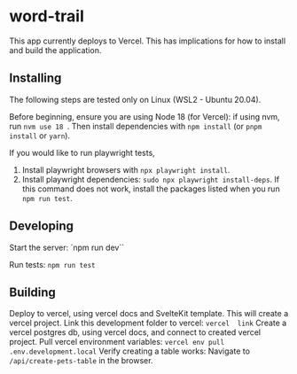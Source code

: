 # word-trail

This app currently deploys to Vercel. This has implications for how to install and build the application.

## Installing

The following steps are tested only on Linux (WSL2 - Ubuntu 20.04).

Before beginning, ensure you are using Node 18 (for Vercel): if using nvm, run `nvm use 18 `.
Then install dependencies with `npm install` (or `pnpm install` or `yarn`).

If you would like to run playwright tests,

1. Install playwright browsers with `npx playwright install`.
2. Install playwright dependencies: `sudo npx playwright install-deps`. If this command does not work, install the packages listed when you run `npm run test`.

## Developing

Start the server: `npm run dev``

Run tests: `npm run test`

## Building

Deploy to vercel, using vercel docs and SvelteKit template. This will create a vercel project.
Link this development folder to vercel: `vercel  link`
Create a vercel postgres db, using vercel docs, and connect to created vercel project.
Pull vercel environment variables: `vercel env pull .env.development.local`
Verify creating a table works: Navigate to `/api/create-pets-table` in the browser.
